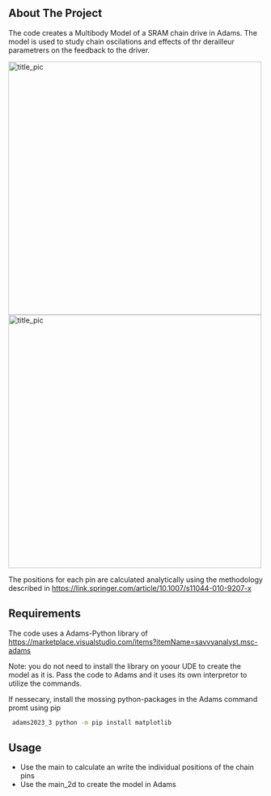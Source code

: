 ## About The Project
The code creates a Multibody Model of a SRAM chain drive in Adams. The model is used to study chain oscilations and effects of thr derailleur parametrers on the feedback to the driver.

<img src="https://github.com/user-attachments/assets/c46653c6-52e8-474d-a440-ce55d7b0484a" alt="title_pic" width="500"/>


<img src="https://github.com/user-attachments/assets/6a39e70d-57ed-449e-91d7-1ef414bfd711" alt="title_pic" width="500"/>

The positions for each pin are calculated analytically using the methodology described in https://link.springer.com/article/10.1007/s11044-010-9207-x


## Requirements

The code uses a Adams-Python library of https://marketplace.visualstudio.com/items?itemName=savvyanalyst.msc-adams

Note: you do not need to install the library on yoour UDE to create the model as it is. Pass the code to Adams and it uses its own interpretor to utilize the commands.

 If nessecary, install the mossing python-packages in the Adams command promt using pip
   ```sh
    adams2023_3 python -m pip install matplotlib
   ```
## Usage

- Use the main to calculate an write the individual positions of the chain pins
- Use the main_2d to create the model in Adams


